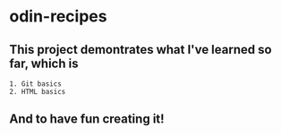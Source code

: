 # odin-recipes
## This project demontrates what I've learned so far, which is

    1. Git basics
    2. HTML basics


## And to have fun creating it!